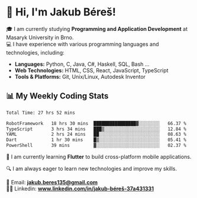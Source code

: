 # 👋 Hi, I'm Jakub Béreš!

🎓 I am currently studying **Programming and Application Development** at Masaryk University in Brno.  
💻 I have experience with various programming languages and technologies, including:  
   - **Languages:** Python, C, Java, C#, Haskell, SQL, Bash ...  
   - **Web Technologies:** HTML, CSS, React, JavaScript, TypeScript  
   - **Tools & Platforms:** Git, Unix/Linux, Autodesk Inventor

## 📊 My Weekly Coding Stats
<!--START_SECTION:waka-->

```txt
Total Time: 27 hrs 52 mins

RobotFramework   18 hrs 30 mins  ████████████████▓░░░░░░░░   66.37 %
TypeScript       3 hrs 34 mins   ███▒░░░░░░░░░░░░░░░░░░░░░   12.84 %
YAML             2 hrs 24 mins   ██░░░░░░░░░░░░░░░░░░░░░░░   08.63 %
Dart             1 hr 30 mins    █▒░░░░░░░░░░░░░░░░░░░░░░░   05.41 %
PowerShell       39 mins         ▓░░░░░░░░░░░░░░░░░░░░░░░░   02.37 %
```

<!--END_SECTION:waka-->

🚀 I am currently learning **Flutter** to build cross-platform mobile applications.  

🔍 I am always eager to learn new technologies and improve my skills.  

📩 Email:        **jakub.beres135@gmail.com**  
🧑‍💻 Linkedin:     **www.linkedin.com/in/jakub-béreš-37a431331**



